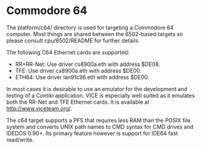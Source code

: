 Commodore 64
============

The platform/c64/ directory is used for targeting a Commodore 64 computer.
Most things are shared between the 6502-based targets so please consult
cpu/6502/README for further details.


The following C64 Ethernet cards are supported:

- RR+RR-Net: Use driver cs8900a.eth  with address $DE08.
- TFE:       Use driver cs8900a.eth  with address $DE00.
- ETH64:     Use driver lan91c96.eth with address $DE00.


In most cases it is desirable to use an emulator for the development and testing
of a Contiki application. VICE is especially well suited as it emulates both the
RR-Net and TFE Ethernet cards. It is available at http://www.viceteam.org/.


The c64 target supports a PFS that requires less RAM than the POSIX file system
and converts UNIX path names to CMD syntax for CMD drives and IDEDOS 0.90+. Its
primary feature however is support for IDE64 fast read/write.
